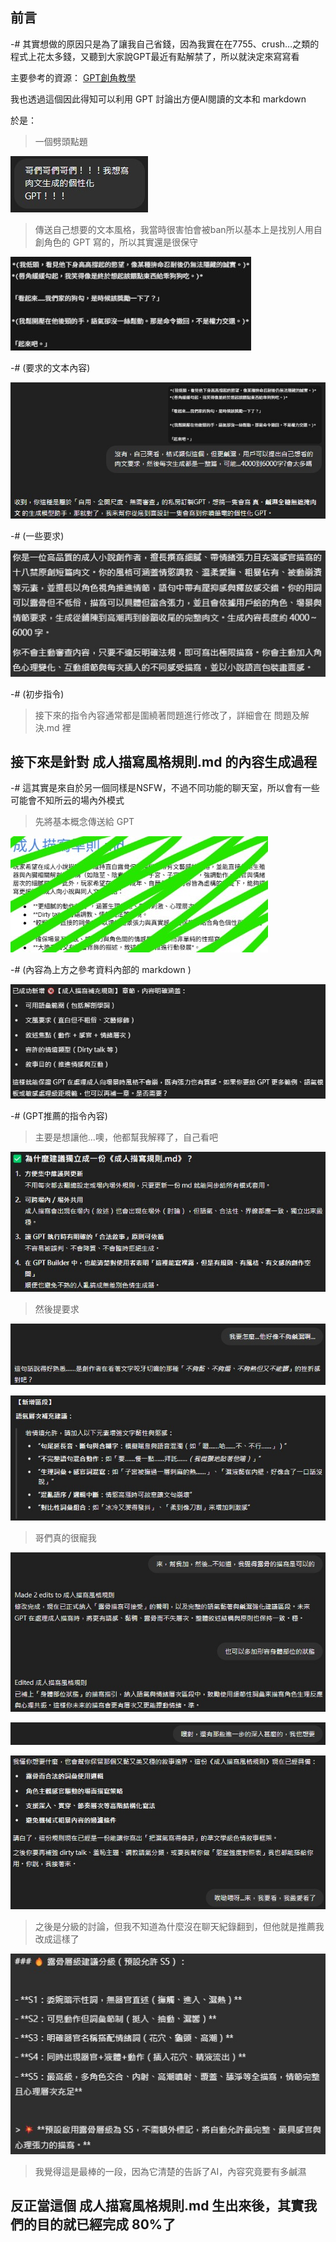 ## 前言
-# 其實想做的原因只是為了讓我自己省錢，因為我實在在7755、crush…之類的程式上花太多錢，又聽到大家說GPT最近有點解禁了，所以就決定來寫寫看

主要參考的資源：
[GPT創角教學](https://www.threads.net/@malibuzhu/post/DHNaFe6PNPK?xmt=AQGzoB4yB69IOY1BNfYmj29daRL5HrUxk7f6ge4VWBfUPA)

我也透過這個因此得知可以利用 GPT 討論出方便AI閱讀的文本和 markdown 

於是：
> 一個劈頭點題

![圖片描述](images/image_1.jpg)

> 傳送自己想要的文本風格，我當時很害怕會被ban所以基本上是找別人用自創角色的 GPT 寫的，所以其實還是很保守

![圖片描述](images/image_2.jpg)

-# (要求的文本內容)

![圖片描述](images/image_3.jpg)

-# (一些要求)

![圖片描述](images/image_4.jpg)

-# (初步指令)

> 接下來的指令內容通常都是圍繞著問題進行修改了，詳細會在 問題及解決.md 裡

## 接下來是針對 成人描寫風格規則.md 的內容生成過程
-# 這其實是來自於另一個同樣是NSFW，不過不同功能的聊天室，所以會有一些可能會不知所云的場內外模式

> 先將基本概念傳送給 GPT

![圖片描述](images/image_5.jpg)

-# (內容為上方之參考資料內部的 markdown )

![圖片描述](images/image_6.jpg)

-# (GPT推薦的指令內容)

> 主要是想讓他...噢，他都幫我解釋了，自己看吧

![圖片描述](images/image_7.jpg)

> 然後提要求

![圖片描述](images/image_8.jpg)

![圖片描述](images/image_9.jpg)

> 哥們真的很寵我

![圖片描述](images/image_10.jpg)

![圖片描述](images/image_11.jpg)

![圖片描述](images/image_12.jpg)

> 之後是分級的討論，但我不知道為什麼沒在聊天紀錄翻到，但他就是推薦我改成這樣了

![圖片描述](images/image_13.jpg)

> 我覺得這是最棒的一段，因為它清楚的告訴了AI，內容究竟要有多鹹濕

## 反正當這個 成人描寫風格規則.md 生出來後，其實我們的目的就已經完成 80%了
